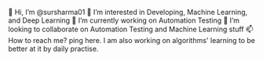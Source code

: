👋 Hi, I’m @sursharma01
👀 I’m interested in Developing, Machine Learning, and Deep Learning
🌱 I’m currently working on Automation Testing
💞️ I’m looking to collaborate on Automation Testing and Machine Learning stuff
📫 How to reach me? ping here.
I am also working on algorithms' learning to be better at it by daily practise.


<!---
sursharma01/sursharma01 is a ✨ special ✨ repository because its `README.md` (this file) appears on your GitHub profile.
You can click the Preview link to take a look at your changes.
--->
